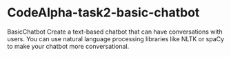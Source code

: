 # CodeAlpha-task2-basic-chatbot
BasicChatbot  Create a text-based chatbot that can have conversations with users. You can use natural language processing libraries like NLTK or spaCy  to make your chatbot more conversational.
